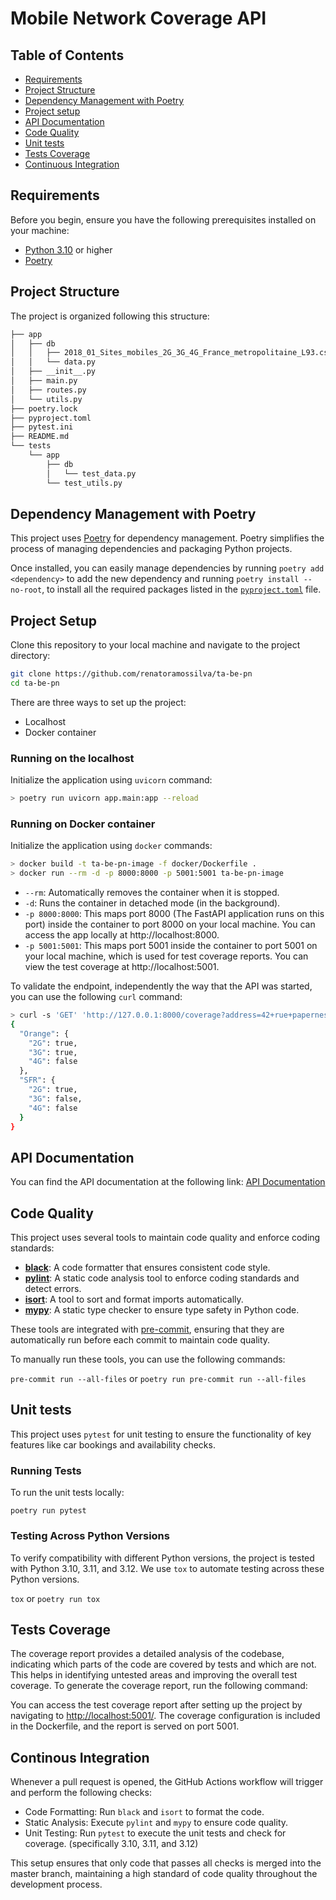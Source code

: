# Mobile Network Coverage API

## Table of Contents

- [Requirements](#requirements)
- [Project Structure](#project-structure)
- [Dependency Management with Poetry](#dependency-management-with-poetry)
- [Project setup](#project-setup)
- [API Documentation](#api-documentation)
- [Code Quality](#code-quality)
- [Unit tests](#unit-tests)
- [Tests Coverage](tests-coverage)
- [Continuous Integration](#continuous-integration)


## Requirements

Before you begin, ensure you have the following prerequisites installed on your machine:

- [Python 3.10](https://www.python.org/downloads/) or higher
- [Poetry](https://python-poetry.org/docs/#installation)


## Project Structure

The project is organized following this structure:

```bash
├── app
│   ├── db
│   │   ├── 2018_01_Sites_mobiles_2G_3G_4G_France_metropolitaine_L93.csv
│   │   └── data.py
│   ├── __init__.py
│   ├── main.py
│   ├── routes.py
│   └── utils.py
├── poetry.lock
├── pyproject.toml
├── pytest.ini
├── README.md
└── tests
    └── app
        ├── db
        │   └── test_data.py
        └── test_utils.py
```

## Dependency Management with Poetry

This project uses [Poetry](https://python-poetry.org/) for dependency management. Poetry simplifies the process of managing dependencies and packaging Python projects.

Once installed, you can easily manage dependencies by running `poetry add <dependency>` to add the new dependency and running `poetry install --no-root`, to install all the required packages listed in the [`pyproject.toml`](pyproject.toml)
 file.


## Project Setup

Clone this repository to your local machine and navigate to the project directory:

```bash
git clone https://github.com/renatoramossilva/ta-be-pn
cd ta-be-pn
```

There are three ways to set up the project:

  - Localhost
  - Docker container

### Running on the localhost

Initialize the application using `uvicorn` command:

```bash
> poetry run uvicorn app.main:app --reload
```

### Running on Docker container

Initialize the application using `docker` commands:

```bash
> docker build -t ta-be-pn-image -f docker/Dockerfile .
> docker run --rm -d -p 8000:8000 -p 5001:5001 ta-be-pn-image
```
- `--rm`: Automatically removes the container when it is stopped.
- `-d`: Runs the container in detached mode (in the background).
- `-p 8000:8000`: This maps port 8000  (The FastAPI application runs on this port) inside the container to port 8000 on your local machine. You can access the app locally at http://localhost:8000.
- `-p 5001:5001`: This maps port 5001 inside the container to port 5001 on your local machine, which is used for test coverage reports. You can view the test coverage at http://localhost:5001.

To validate the endpoint, independently the way that the API was started, you can use the following `curl` command:

```bash
> curl -s 'GET' 'http://127.0.0.1:8000/coverage?address=42+rue+papernest+75011+Paris' | jq .
{
  "Orange": {
    "2G": true,
    "3G": true,
    "4G": false
  },
  "SFR": {
    "2G": true,
    "3G": false,
    "4G": false
  }
}
```

## API Documentation

You can find the API documentation at the following link: [API Documentation](http://localhost:8000/docs)


## Code Quality

This project uses several tools to maintain code quality and enforce coding standards:

- **[black](https://black.readthedocs.io/)**: A code formatter that ensures consistent code style.
- **[pylint](https://pylint.pycqa.org/)**: A static code analysis tool to enforce coding standards and detect errors.
- **[isort](https://pycqa.github.io/isort/)**: A tool to sort and format imports automatically.
- **[mypy](http://mypy-lang.org/)**: A static type checker to ensure type safety in Python code.

These tools are integrated with [pre-commit](https://pre-commit.com/), ensuring that they are automatically run before each commit to maintain code quality.

To manually run these tools, you can use the following commands:

`pre-commit run --all-files` or `poetry run pre-commit run --all-files`


## Unit tests

This project uses `pytest` for unit testing to ensure the functionality of key features like car bookings and availability checks.

### Running Tests

To run the unit tests locally:

`poetry run pytest`


### Testing Across Python Versions

To verify compatibility with different Python versions, the project is tested with Python 3.10, 3.11, and 3.12. We use `tox` to automate testing across these Python versions.

`tox` or `poetry run tox`


## Tests Coverage

The coverage report provides a detailed analysis of the codebase, indicating which parts of the code are covered by tests and which are not. This helps in identifying untested areas and improving the overall test coverage. To generate the coverage report, run the following command:

You can access the test coverage report after setting up the project by navigating to [http://localhost:5001/](http://localhost:5001/). The coverage configuration is included in the Dockerfile, and the report is served on port 5001.


## Continous Integration

Whenever a pull request is opened, the GitHub Actions workflow will trigger and perform the following checks:

- Code Formatting: Run `black` and `isort` to format the code.
- Static Analysis: Execute `pylint` and `mypy` to ensure code quality.
- Unit Testing: Run `pytest` to execute the unit tests and check for coverage. (specifically 3.10, 3.11, and 3.12)

This setup ensures that only code that passes all checks is merged into the master branch, maintaining a high standard of code quality throughout the development process.
